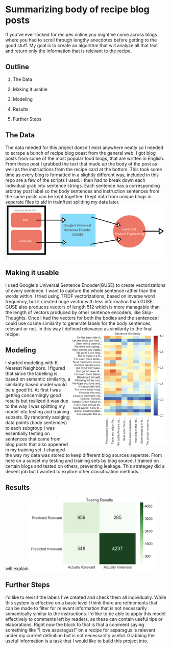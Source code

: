 # Summarizing body of recipe blog posts
If you've ever looked for recipes online you might've come across blogs where you had to scroll through lengthy anecdotes before getting to the good stuff. My goal is to create an algorithm that will analyze all that text and return only the information that is relevant to the recipe. 

## Outline
1. The Data

2. Making it usable

3. Modeling

4. Results

5. Further Steps

## The Data
The data needed for this project doesn't exist anywhere neatly so I needed to scrape a bunch of recipe blog poast from the general web. I got blog posts from some of the most popular food blogs, that are written in English. From these post I grabbed the text that made up the body of the post as well as the instructions from the recipe card at the bottom. This took some time as every blog is formatted in a slightly different way, included in this repo are a few of the scripts I used. I then had to break down each individual grab into sentence strings. Each sentence has a corresponding arbitray post label so the body sentences and instruction sentences from the same posts can be kept together. I kept data from unique blogs in seperate files to aid in train/test splitting my data later.
<img src="img/data_pipline.png" width="600">

## Making it usable
I used Google's Universal Sentence Encoder(GUSE) to create vectorizations of every sentence. I want to capture the whole sentence rather than the words within. I tried using TFIDF vectorizations, based on inverse word frequency, but it created huge vector with less information than GUSE. GUSE also produces vectors of length 512 which is more managable than the length of vectors produced by other sentence encoders, like Skip-Thoughts.
Once I had the vectors for both the bodies and the sentences I could use cosine similarity to generate labels for the body sentences, relevant or not. In this way I defined relevance as similarity to the final recipe. <img align="right" src="img/heatmap.png" width="300">

## Modeling
I started modeling with K Nearest Neighbors. I figured that since the labelling is based on semantic similarity, a similarity based model would be a good fit. At first I was getting concerningly good results but realized it was due to the way I was splitting my model into testing and training subsets. By randomly assiging data points (body sentences) to each subgroup I was essentially testing on sentences that came from blog posts that also appeared in my training set. I changed the way my data was stored to keep different blog sources seperate. From here on a subset my testing and training sets by blog source. I trained on certain blogs and tested on others, preventing leakage. This strategey did a decent job but I wanted to explore other classification methods. 

## Results
will explain
<img src="img/conf_mat.png" width="400">

## Further Steps
I'd like to revisit the labels I've created and check them all individually. While this system is effective on a basic level I think there are refinements that can be made to filter for relevant information that is not necessarily semantically similar to the instructions. I'd like to be able to apply this model effectively to comments left by readers, as these can contain useful tips or elaborations. Right now the block to that is that a comment saying something like "I love asparagus!" on a recipe for asparagus is relevant under my current definition but is not necessarilty useful. Grabbing the useful information is a task that I would like to build this project into.
